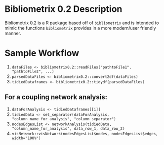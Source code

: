 # Bibliometrix 0.2 Description

Bibliometrix 0.2 is a R package based off of `bibliometrix` and is intended to 
mimic the functions `bibliometrix` provides in a more modern/user friendly manner.

# Sample Workflow
1. `dataFiles <- bibliometrix0.2::readFiles("pathtoFile1", "pathtoFile2", ...)`
2. `parsedDataFiles <- bibliometrix0.2::convert2df(dataFiles)`
3. `tidiedDataframes <- bibliometrix0.2::tidydf(parsedDataFiles)`

## For a coupling network analysis:
1. `dataForAnalysis <- tidiedDataframes[[i]]`
2. `tidiedData <- set_separator(dataForAnalysis, "column_name_for_analysis", "column_separator")`
3. `nodesEdgesList <- networkAnalysis(tidiedData, "column_name_for_analysis", data_row_1, data_row_2)`
4. `visNetwork::visNetwork(nodesEdgesList$nodes, nodesEdgesList$edges, width="100%")`
